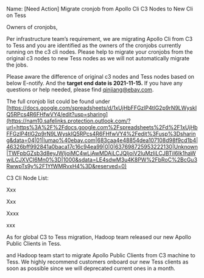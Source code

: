 Name: [Need Action] Migrate cronjob from Apollo Cli C3 Nodes to New Cli on Tess

 

Owners of cronjobs, 

 

Per infrastructure team’s requirement, we are migrating Apollo Cli from C3 to Tess and you are identified as the owners of the cronjobs currently running on the c3 cli nodes. Please help to migrate your cronjobs from the original c3 nodes to new Tess nodes as we will not automatically migrate the jobs.

 

Please aware the difference of original c3 nodes and Tess nodes based on below E-notify. And the **target end date is 2021-11-15.** If you have any questions or help needed, please find [qinjiang@ebay.com](mailto:qinjiang@ebay.com).

 

The full cronjob list could be found under [https://docs.google.com/spreadsheets/d/1xUjHbFFGzlP4tlG2p9rN9LWyskIQ5RPcs4R6FHfwVY4/edit?usp=sharing](https://nam10.safelinks.protection.outlook.com/?url=https%3A%2F%2Fdocs.google.com%2Fspreadsheets%2Fd%2F1xUjHbFFGzlP4tlG2p9rN9LWyskIQ5RPcs4R6FHfwVY4%2Fedit%3Fusp%3Dsharing&data=04|01|lumao%40ebay.com|683caa4e48854dea107108d98f9cd1b4|46326bff992841a0baca17c16c94ea99|0|0|637698725953222130|Unknown|TWFpbGZsb3d8eyJWIjoiMC4wLjAwMDAiLCJQIjoiV2luMzIiLCJBTiI6Ik1haWwiLCJXVCI6Mn0%3D|1000&sdata=LE4sdwM3u4K8PW%2FbRoC%2BcGu3RwwpTs9y%2F1YfWMRvxH4%3D&reserved=0)

 

C3 Cli Node List:

Xxx

Xxx

Xxxx

xxx



As for global C3 to Tess migration, Hadoop team released our new Apollo Public Clients in Tess. 

and Hadoop team start to migrate Apollo Public Clients from C3 machine to Tess. We highly recommend customers onboard our new Tess clients as soon as possible since we will deprecated current ones in a month.

 